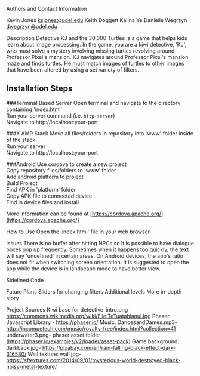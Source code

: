 Authors and Contact Information

Kevin Jones
  ksjones@udel.edu
Keith Doggett
Kalina Ye
Danielle Wegrzyn
dwegrzyn@udel.edu

Description
Detective KJ and the 30,000 Turtles is a game that helps kids learn about image processing. In the game, you are a kiwi detective, 'KJ', who must solve a mystery involving missing turtles revolving around Professor Pixel's mansion. KJ navigates around Professor Pixel's mansion maze and finds turtles. He must match images of turtles to other images that have been altered by using a set variety of filters.

## Installation Steps

###Terminal Based Server
Open terminal and navigate to the directory containing 'index.html'  
Run your server command (i.e. `http-server`)  
Navigate to http://localhost:your-port  

###X AMP Stack
Move all files/folders in repository into 'www' folder inside of the stack  
Run your server  
Navigate to http://localhost:your-port  

###Android
Use cordova to create a new project  
Copy repository files/folders to 'www' folder  
Add android platform to project  
Build Project  
Find APK in 'platform' folder  
Copy APK file to connected device  
Find in device files and install  

More information can be found at [https://cordova.apache.org/](https://cordova.apache.org/)  



How to Use
  Open the 'index.html' file in your web browser

Issues
	There is no buffer after hitting NPCs so it is possible to have dialogue boxes pop up frequently. Sometimes when it happens too quickly, the text will say 'undefined' in certain areas.
  On Android devices, the app's ratio does not fit when switching screen orientation. It is suggested to open the app while the device is in landscape mode to have better view.

Sidelined Code


Future Plans
  Sliders for changing filters
  Additional levels
  More in-depth story

Project Sources
  Kiwi base for detective_intro.png - https://commons.wikimedia.org/wiki/File:TeTuatahianui.jpg
  Phaser Javascript Library - https://phaser.io/
  Music: DancesandDames.mp3- http://incompetech.com/music/royalty-free/index.html?collection=41
  underwater3.png- phaser asset folder (https://phaser.io/examples/v2/loader/asset-pack)
  Game background: darkback.jpg- https://pixabay.com/en/rain-falling-black-effect-dark-316580/
  Wall texture: wall.jpg- https://sftextures.com/2014/09/01/mysterious-world-destroyed-black-noisy-metal-texture/

